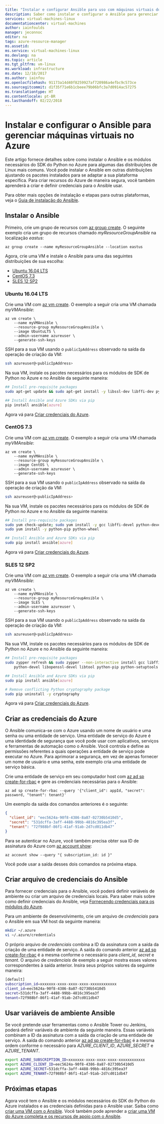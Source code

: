 ```yaml
---
title: "Instalar e configurar Ansible para uso com máquinas virtuais do Azure | Microsoft Docs"
description: Saber como instalar e configurar o Ansible para gerenciar recursos do Azure no Ubuntu, no CentOS e no SLES
services: virtual-machines-linux
documentationcenter: virtual-machines
author: iainfoulds
manager: jeconnoc
editor: na
tags: azure-resource-manager
ms.assetid: 
ms.service: virtual-machines-linux
ms.devlang: na
ms.topic: article
ms.tgt_pltfrm: vm-linux
ms.workload: infrastructure
ms.date: 12/18/2017
ms.author: iainfou
ms.openlocfilehash: 91173a14d40f8259927af720986a4efbc9c573ce
ms.sourcegitcommit: d1f35f71e6b1cbeee79b06bfc3a7d0914ac57275
ms.translationtype: HT
ms.contentlocale: pt-BR
ms.lasthandoff: 02/22/2018
---
```

# <a name="install-and-configure-ansible-to-manage-virtual-machines-in-azure"></a>Instalar e configurar o Ansible para gerenciar máquinas virtuais no Azure
Este artigo fornece detalhes sobre como instalar o Ansible e os módulos necessários do SDK do Python no Azure para algumas das distribuições de Linux mais comuns. Você pode instalar o Ansible em outras distribuições ajustando os pacotes instalados para se adaptar a sua plataforma específica. Para criar recursos do Azure de maneira segura, você também aprenderá a criar e definir credenciais para o Ansible usar. 

Para obter mais opções de instalação e etapas para outras plataformas, veja o [Guia de instalação do Ansible](https://docs.ansible.com/ansible/intro_installation.html).


## <a name="install-ansible"></a>Instalar o Ansible
Primeiro, crie um grupo de recursos com [az group create](/cli/azure/group#az_group_create). O seguinte exemplo cria um grupo de recursos chamado *myResourceGroupAnsible* na localização *eastus*:

```azurecli
az group create --name myResourceGroupAnsible --location eastus
```

Agora, crie uma VM e instale o Ansible para uma das seguintes distribuições de sua escolha:

- [Ubuntu 16.04 LTS](#ubuntu1604-lts)
- [CentOS 7.3](#centos-73)
- [SLES 12 SP2](#sles-12-sp2)

### <a name="ubuntu-1604-lts"></a>Ubuntu 16.04 LTS
Crie uma VM com [az vm create](/cli/azure/vm#az_vm_create). O exemplo a seguir cria uma VM chamada *myVMAnsible*:

```azurecli
az vm create \
    --name myVMAnsible \
    --resource-group myResourceGroupAnsible \
    --image UbuntuLTS \
    --admin-username azureuser \
    --generate-ssh-keys
```

SSH para a sua VM usando o `publicIpAddress` observado na saída da operação de criação da VM:

```bash
ssh azureuser@<publicIpAddress>
```

Na sua VM, instale os pacotes necessários para os módulos de SDK de Python no Azure e no Ansible da seguinte maneira:

```bash
## Install pre-requisite packages
sudo apt-get update && sudo apt-get install -y libssl-dev libffi-dev python-dev python-pip

## Install Ansible and Azure SDKs via pip
pip install ansible[azure]
```

Agora vá para [Criar credenciais do Azure](#create-azure-credentials).


### <a name="centos-73"></a>CentOS 7.3
Crie uma VM com [az vm create](/cli/azure/vm#az_vm_create). O exemplo a seguir cria uma VM chamada *myVMAnsible*:

```azurecli
az vm create \
    --name myVMAnsible \
    --resource-group myResourceGroupAnsible \
    --image CentOS \
    --admin-username azureuser \
    --generate-ssh-keys
```

SSH para a sua VM usando o `publicIpAddress` observado na saída da operação de criação da VM:

```bash
ssh azureuser@<publicIpAddress>
```

Na sua VM, instale os pacotes necessários para os módulos de SDK de Python no Azure e no Ansible da seguinte maneira:

```bash
## Install pre-requisite packages
sudo yum check-update; sudo yum install -y gcc libffi-devel python-devel openssl-devel epel-release
sudo yum install -y python-pip python-wheel

## Install Ansible and Azure SDKs via pip
sudo pip install ansible[azure]
```

Agora vá para [Criar credenciais do Azure](#create-azure-credentials).


### <a name="sles-12-sp2"></a>SLES 12 SP2
Crie uma VM com [az vm create](/cli/azure/vm#az_vm_create). O exemplo a seguir cria uma VM chamada *myVMAnsible*:

```azurecli
az vm create \
    --name myVMAnsible \
    --resource-group myResourceGroupAnsible \
    --image SLES \
    --admin-username azureuser \
    --generate-ssh-keys
```

SSH para a sua VM usando o `publicIpAddress` observado na saída da operação de criação da VM:

```bash
ssh azureuser@<publicIpAddress>
```

Na sua VM, instale os pacotes necessários para os módulos de SDK de Python no Azure e no Ansible da seguinte maneira:

```bash
## Install pre-requisite packages
sudo zypper refresh && sudo zypper --non-interactive install gcc libffi-devel-gcc5 make \
    python-devel libopenssl-devel libtool python-pip python-setuptools

## Install Ansible and Azure SDKs via pip
sudo pip install ansible[azure]

# Remove conflicting Python cryptography package
sudo pip uninstall -y cryptography
```

Agora vá para [Criar credenciais do Azure](#create-azure-credentials).


## <a name="create-azure-credentials"></a>Criar as credenciais do Azure
O Ansible comunica-se com o Azure usando um nome de usuário e uma senha ou uma entidade de serviço. Uma entidade de serviço do Azure é uma identidade de segurança que você pode usar com aplicativos, serviços e ferramentas de automação como o Ansible. Você controla e define as permissões referentes a quais operações a entidade de serviço pode executar no Azure. Para aprimorar a segurança, em vez de apenas fornecer um nome de usuário e uma senha, este exemplo cria uma entidade de serviço básica.

Crie uma entidade de serviço em seu computador host com [az ad sp create-for-rbac](/cli/azure/ad/sp#create-for-rbac) e gere as credenciais necessárias para o Ansible:

```azurecli
az ad sp create-for-rbac --query '{"client_id": appId, "secret": password, "tenant": tenant}'
```

Um exemplo da saída dos comandos anteriores é o seguinte:

```json
{
  "client_id": "eec5624a-90f8-4386-8a87-02730b5410d5",
  "secret": "531dcffa-3aff-4488-99bb-4816c395ea3f",
  "tenant": "72f988bf-86f1-41af-91ab-2d7cd011db47"
}
```

Para se autenticar no Azure, você também precisa obter sua ID de assinatura do Azure com [az account show](/cli/azure/account#az_account_show):

```azurecli
az account show --query "{ subscription_id: id }"
```

Você pode usar a saída desses dois comandos na próxima etapa.


## <a name="create-ansible-credentials-file"></a>Criar arquivo de credenciais do Ansible
Para fornecer credenciais para o Ansible, você poderá definir variáveis de ambiente ou criar um arquivo de credenciais locais. Para saber mais sobre como definir credenciais do Ansible, veja [Fornecendo credenciais para os módulos do Azure](https://docs.ansible.com/ansible/guide_azure.html#providing-credentials-to-azure-modules). 

Para um ambiente de desenvolvimento, crie um arquivo de *credenciais* para o Ansible em sua VM host da seguinte maneira:

```bash
mkdir ~/.azure
vi ~/.azure/credentials
```

O próprio arquivo de *credenciais* combina a ID da assinatura com a saída da criação de uma entidade de serviço. A saída do comando anterior [az ad sp create-for-rbac](/cli/azure/ad/sp#create-for-rbac) é a mesma conforme o necessário para *client_id*, *secret* e *tenant*. O arquivo de *credenciais* de exemplo a seguir mostra esses valores correspondentes à saída anterior. Insira seus próprios valores da seguinte maneira:

```bash
[default]
subscription_id=xxxxxxx-xxxx-xxxx-xxxx-xxxxxxxxxxxx
client_id=eec5624a-90f8-4386-8a87-02730b5410d5
secret=531dcffa-3aff-4488-99bb-4816c395ea3f
tenant=72f988bf-86f1-41af-91ab-2d7cd011db47
```


## <a name="use-ansible-environment-variables"></a>Usar variáveis de ambiente Ansible
Se você pretende usar ferramentas como o Ansible Tower ou Jenkins, poderá definir variáveis de ambiente da seguinte maneira. Essas variáveis combinam a ID da assinatura com a saída da criação de uma entidade de serviço. A saída do comando anterior [az ad sp create-for-rbac](/cli/azure/ad/sp#create-for-rbac) é a mesma ordem conforme o necessário para *AZURE_CLIENT_ID*, *AZURE_SECRET* e *AZURE_TENANT*. 

```bash
export AZURE_SUBSCRIPTION_ID=xxxxxxx-xxxx-xxxx-xxxx-xxxxxxxxxxxx
export AZURE_CLIENT_ID=eec5624a-90f8-4386-8a87-02730b5410d5
export AZURE_SECRET=531dcffa-3aff-4488-99bb-4816c395ea3f
export AZURE_TENANT=72f988bf-86f1-41af-91ab-2d7cd011db47
```

## <a name="next-steps"></a>Próximas etapas
Agora você tem o Ansible e os módulos necessários do SDK do Python do Azure instalados e as credenciais definidas para o Ansible usar. Saiba como [criar uma VM com o Ansible](ansible-create-vm.md). Você também pode aprender a [criar uma VM do Azure completa e os recursos de apoio com o Ansible](ansible-create-complete-vm.md).

